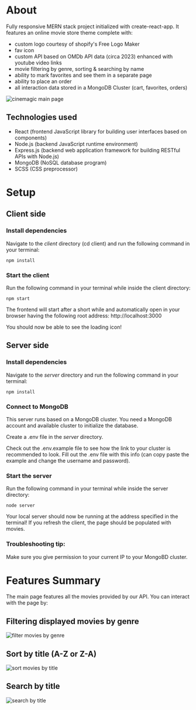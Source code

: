 # About

Fully responsive MERN stack project initialized with create-react-app. It features an online movie store theme complete with:

- custom logo courtesy of shopify's Free Logo Maker
- fav icon
- custom API based on OMDb API data (circa 2023) enhanced with youtube video links
- movie filtering by genre, sorting & searching by name
- ability to mark favorites and see them in a separate page
- ability to place an order
- all interaction data stored in a MongoDB Cluster (cart, favorites, orders)

![cinemagic main page](https://images2.imgbox.com/13/e3/RBxkpauM_o.jpg)

## Technologies used

- React (frontend JavaScript library for building user interfaces based on components)
- Node.js (backend JavaScript runtime environment)
- Express.js (backend web application framework for building RESTful APIs with Node.js)
- MongoDB (NoSQL database program)
- SCSS (CSS preprocessor)

# Setup

## Client side

### Install dependencies

Navigate to the *client* directory (cd client) and run the following command in your terminal:

```
npm install
```

### Start the client

Run the following command in your terminal while inside the client directory:

```
npm start
```

The frontend will start after a short while and automatically open in your browser having the following root address: http://localhost:3000 

You should now be able to see the loading icon!

## Server side

### Install dependencies

Navigate to the *server* directory and run the following command in your terminal:

```
npm install
```

### Connect to MongoDB

This server runs based on a MongoDB cluster. You need a MongoDB account and available cluster to initialize the database.

Create a .env file in the *server* directory. 

Check out the .env.example file to see how the link to your cluster is recommended to look. Fill out the .env file with this info (can copy paste the example and change the username and password). 

### Start the server

Run the following command in your terminal while inside the server directory:

```
node server
```

Your local server should now be running at the address specified in the terminal! If you refresh the client, the page should be populated with movies.  

### Troubleshooting tip:

Make sure you give permission to your current IP to your MongoBD cluster.

# Features Summary

The main page features all the movies provided by our API. You can interact with the page by:

## Filtering displayed movies by genre

![filter movies by genre](https://images2.imgbox.com/0e/24/eNd3DBpK_o.jpg)

## Sort by title (A-Z or Z-A)

![sort movies by title](https://images2.imgbox.com/24/86/d0eZ7OOM_o.jpg)

## Search by title

![search by title](https://images2.imgbox.com/d5/4f/1Gxoj1OU_o.gif)
